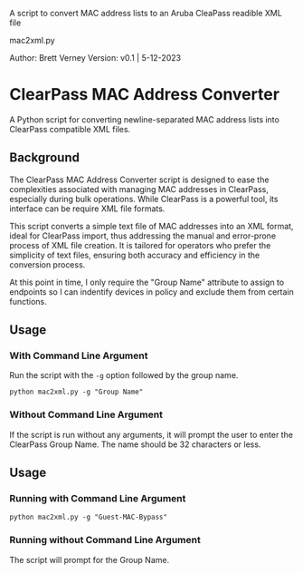 A script to convert MAC address lists to an Aruba CleaPass readible XML file

mac2xml.py

Author: Brett Verney
Version: v0.1 | 5-12-2023

# ClearPass MAC Address Converter

A Python script for converting newline-separated MAC address lists into ClearPass compatible XML files.

## Background

The ClearPass MAC Address Converter script is designed to ease the complexities associated with managing MAC addresses in ClearPass, especially during bulk operations. While ClearPass is a powerful tool, its interface can be require XML file formats. 

This script converts a simple text file of MAC addresses into an XML format, ideal for ClearPass import, thus addressing the manual and error-prone process of XML file creation. It is tailored for operators who prefer the simplicity of text files, ensuring both accuracy and efficiency in the conversion process.

At this point in time, I only require the "Group Name" attribute to assign to endpoints so I can indentify devices in policy and exclude them from certain functions.

## Usage

### With Command Line Argument

Run the script with the `-g` option followed by the group name.

```python mac2xml.py -g "Group Name"```


### Without Command Line Argument

If the script is run without any arguments, it will prompt the user to enter the ClearPass Group Name. The name should be 32 characters or less.


## Usage

### Running with Command Line Argument

```python mac2xml.py -g "Guest-MAC-Bypass"```


### Running without Command Line Argument

The script will prompt for the Group Name.
